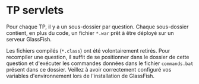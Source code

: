 # TP servlets

Pour chaque TP, il y a un sous-dossier par question. Chaque sous-dossier contient, en plus du code, un fichier `*.war` prêt à être déployé sur un serveur GlassFish.

Les fichiers compilés (`*.class`) ont été volontairement retirés. Pour recompiler une question, il suffit de se positionner dans le dossier de cette question et d'exécuter les commandes données dans le fichier `commands.bat` présent dans ce dossier. Veillez à avoir correctement configuré vos variables d'environnement lors de l'installation de GlassFish.